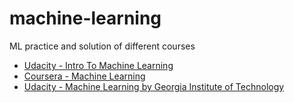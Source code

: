 # machine-learning
ML practice and solution of different courses
  * [Udacity - Intro To Machine Learning](https://github.com/yasirtaher/machine-learning/tree/master/Udacity_Intro_to_Machine_Learning)
  * [Coursera - Machine Learning](https://github.com/yasirtaher/machine-learning/tree/master/Coursera_Machine_learning)
  * [Udacity - Machine Learning by Georgia Institute of Technology](https://github.com/yasirtaher/machine-learning/tree/master/Udacity_Machine_Learning_GeorgiaTech)
